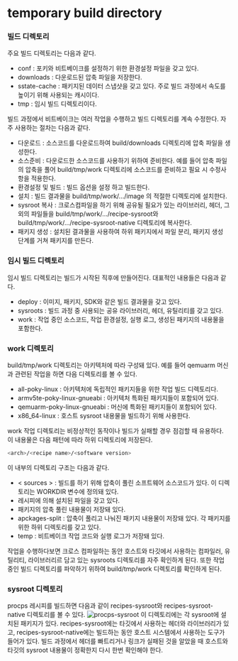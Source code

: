# temporary build directory

### 빌드 디렉토리

주요 빌드 디렉토리는 다음과 같다.
* conf : 포키와 비트베이크를 설정하기 위한 환경설정 파일을 갖고 있다.
* downloads : 다운로드된 압축 파일을 저장한다.
* sstate-cache : 패키지된 데이터 스냅샷을 갖고 있다. 주로 빌드 과정에서 속도를 높이기 위해 사용되는 캐시이다.
* tmp : 임시 빌드 디렉토리이다.

빌드 과정에서 비트베이크는 여러 작업을 수행하고 빌드 디렉토리를 계속 수정한다. 자주 사용하는 절차는 다음과 같다.
* 다운로드 : 소스코드를 다운로드하여 build/downloads 디렉토리에 압축 파일을 생성한다.
* 소스준비 : 다운로드한 소스코드를 사용하기 위하여 준비한다. 예를 들어 압축 파일의 압축을 풀어 build/tmp/work 디렉토리에 소스코드를 준비하고 필요 시 수정사항을 적용한다.
* 환경설정 및 빌드 : 빌드 옵션을 설정 하고 빌드한다.
* 설치 : 빌드 결과물을 build/tmp/work/.../image 의 적절한 디렉토리에 설치한다.
* sysroot 복사 : 크로스컴파일을 하기 위해 공유될 필요가 있는 라이브러리, 헤더, 그 외의 파일들을 build/tmp/work/.../recipe-sysroot와 build/tmp/work/.../recipe-sysroot-native 디렉토리에 복사한다.
* 패키지 생성 : 설치된 결과물을 사용하여 하위 패키지에서 파일 분리, 패키지 생성 단계를 거쳐 패키지를 만든다.

### 임시 빌드 디렉토리

임시 빌드 디렉토리는 빌드가 시작된 직후에 만들어진다. 대표적인 내용들은 다음과 같다.
* deploy : 이미지, 패키지, SDK와 같은 빌드 결과물을 갖고 있다.
* sysroots : 빌드 과정 중 사용되는 공유 라이브러리, 헤더, 유틸리티를 갖고 있다.
* work : 작업 중인 소스코드, 작업 환경설정, 실행 로그, 생성된 패키지의 내용물을 포함한다.

### work 디렉토리

build/tmp/work 디렉토리는 아키텍처에 따라 구성돼 있다. 예를 들어 qemuarm 머신과 관련된 작업을 하면 다음 디렉토리를 볼 수 있다.
* all-poky-linux : 아키텍처에 독립적인 패키지들을 위한 작업 빌드 디렉토리다.
* armv5te-poky-linux-gnueabi : 아키텍처 특화된 패키지들이 포함되어 있다.
* qemuarm-poky-linux-gnueabi : 머신에 특화된 패키지들이 포함되어 있다.
* x86_64-linux : 호스트 sysroot 내용물을 빌드하기 위해 사용한다.

work 작업 디렉토리는 비정상적인 동작이나 빌드가 실패할 경우 점검할 때 유용하다. 이 내용물은 다음 패턴에 따라 하위 디렉토리에 저장된다.
```bash
<arch>/<recipe name>/<software version>
```
이 내부의 디렉토리 구조는 다음과 같다.
* < sources > : 빌드를 하기 위해 압축이 풀린 소프트웨어 소스코드가 있다. 이 디렉토리는 WORKDIR 변수에 정의돼 있다.
* 레시피에 의해 설치된 파일을 갖고 있다.
* 패키지의 압축 풀린 내용물이 저장돼 있다.
* apckages-split : 압축이 풀리고 나눠진 패키지 내용물이 저장돼 있다. 각 패키지를 위한 하위 디렉토리를 갖고 있다.
* temp : 비트베이크 작업 코드와 실행 로그가 저장돼 있다.

작업을 수행하다보면 크로스 컴파일하는 동안 호스트와 타깃에서 사용하는 컴파일러, 유틸리티, 라이브러리르 담고 있는 sysroots 디렉토리를 자주 확인하게 된다.
또한 작업 중인 빌드 디렉토리를 파악하기 위하여 build/tmp/work 디렉토리를 확인하게 된다.

### sysroot 디렉토리

procps 레시피를 빌드하면 다음과 같이 recipes-sysroot와 recipes-sysroot-native 디렉토리를 볼 수 있다.
![procps-sysroot]()
이 디렉토리에는 각 sysroot에 설치된 패키지가 있다. recipes-sysroot에는 타깃에서 사용하는 헤더와 라이브러리가 있고, recipes-sysroot-native에는 빌드하는 동안 호스트 시스템에서 사용하는 도구가 들어가 있다.
빌드 과정에서 헤더를 빠트리거나 링크가 실패된 것을 알았을 때 호스트와 타깃의 sysroot 내용물이 정확한지 다시 한번 확인해야 한다.